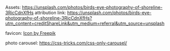 Assets: https://unsplash.com/photos/birds-eye-photography-of-shoreline-3RicCdnXfHs
attribution link: https://unsplash.com/photos/birds-eye-photography-of-shoreline-3RicCdnXfHs?utm_content=creditShareLink&utm_medium=referral&utm_source=unsplash

favicon: <a href="https://www.freepik.com/icon/map_1595818">Icon by Freepik</a>

photo carousel: https://css-tricks.com/css-only-carousel/
